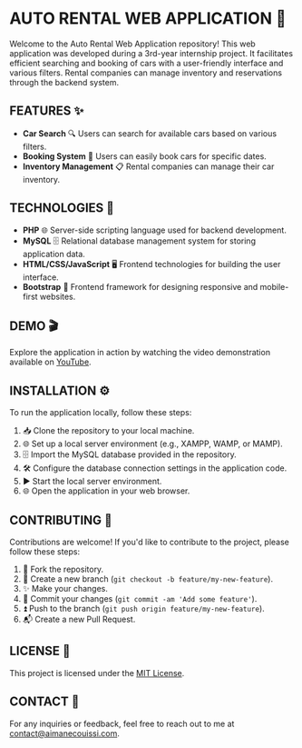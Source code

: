 # AUTO RENTAL WEB APPLICATION 🚗

Welcome to the Auto Rental Web Application repository! This web application was developed during a 3rd-year internship project. It facilitates efficient searching and booking of cars with a user-friendly interface and various filters. Rental companies can manage inventory and reservations through the backend system.

## FEATURES ✨

- **Car Search** 🔍 Users can search for available cars based on various filters.
- **Booking System** 📅 Users can easily book cars for specific dates.
- **Inventory Management** 📋 Rental companies can manage their car inventory.

## TECHNOLOGIES 🚀

- **PHP** 🌐 Server-side scripting language used for backend development.
- **MySQL** 🗄️ Relational database management system for storing application data.
- **HTML/CSS/JavaScript** 🖥️ Frontend technologies for building the user interface.
- **Bootstrap** 📱 Frontend framework for designing responsive and mobile-first websites.

## DEMO 🎬

Explore the application in action by watching the video demonstration available on [YouTube](https://youtu.be/TyGrSlpxUnE).

## INSTALLATION ⚙️

To run the application locally, follow these steps:

1. 📥 Clone the repository to your local machine.
2. 🌐 Set up a local server environment (e.g., XAMPP, WAMP, or MAMP).
3. 🗄️ Import the MySQL database provided in the repository.
4. 🛠️ Configure the database connection settings in the application code.
5. ▶️ Start the local server environment.
6. 🌐 Open the application in your web browser.

## CONTRIBUTING 🤝

Contributions are welcome! If you'd like to contribute to the project, please follow these steps:

1. 🍴 Fork the repository.
2. 🌿 Create a new branch (`git checkout -b feature/my-new-feature`).
3. ✨ Make your changes.
4. 📝 Commit your changes (`git commit -am 'Add some feature'`).
5. ⏫ Push to the branch (`git push origin feature/my-new-feature`).
6. 📬 Create a new Pull Request.

## LICENSE 📄

This project is licensed under the [MIT License](LICENSE).

## CONTACT 📧

For any inquiries or feedback, feel free to reach out to me at [contact@aimanecouissi.com](mailto:contact@aimanecouissi.com).
